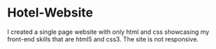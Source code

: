 # Hotel-Website
I created a single page website with only html and css showcasing my front-end skills that are html5 and css3.
The site is not responsive.

